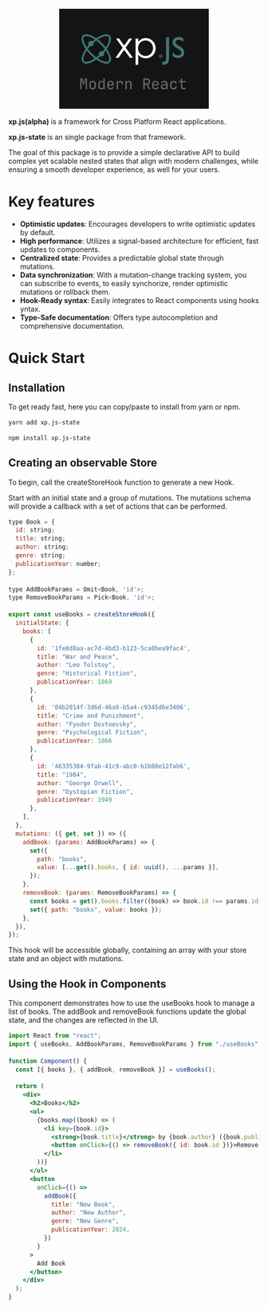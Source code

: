 <p align="center">
  <img src="logo.png" alt="logo" width="300">
</p>

**xp.js(alpha)** is a framework for Cross Platform React applications.

**xp.js-state** is an single package from that framework.

The goal of this package is to provide a simple declarative API to build complex yet scalable nested states that align with modern challenges, while ensuring a smooth developer experience, as well for your users.

# Key features

- **Optimistic updates**: Encourages developers to write optimistic updates by default.
- **High performance**: Utilizes a signal-based architecture for efficient, fast updates to components.
- **Centralized state**: Provides a predictable global state through mutations.
- **Data synchronization**: With a mutation-change tracking system, you can subscribe to events, to easily synchorize, render optimistic mutations or rollback them.
- **Hook-Ready syntax**: Easily integrates to React components using hooks yntax.
- **Type-Safe documentation**: Offers type autocompletion and comprehensive documentation.

# Quick Start

## Installation

To get ready fast, here you can copy/paste to install from yarn or npm.

```sh
yarn add xp.js-state
```

```sh
npm install xp.js-state
```

## Creating an observable Store

To begin, call the createStoreHook function to generate a new Hook.

Start with an initial state and a group of mutations. The mutations schema will provide a callback with a set of actions that can be performed.

```jsx
type Book = {
  id: string;
  title: string;
  author: string;
  genre: string;
  publicationYear: number;
};

type AddBookParams = Omit<Book, 'id'>;
type RemoveBookParams = Pick<Book, 'id'>;

export const useBooks = createStoreHook({
  initialState: {
    books: [
      {
        id: '1fe8d8aa-ac7d-4bd3-b123-5ca0bea9fac4',
        title: "War and Peace",
        author: "Leo Tolstoy",
        genre: "Historical Fiction",
        publicationYear: 1869
      },
      {
        id: '04b2014f-3d6d-46a9-b5a4-c9345d6e3406',
        title: "Crime and Punishment",
        author: "Fyodor Dostoevsky",
        genre: "Psychological Fiction",
        publicationYear: 1866
      },
      {
        id: '46335384-9fab-41c9-abc0-b1b80e12fab6',
        title: "1984",
        author: "George Orwell",
        genre: "Dystopian Fiction",
        publicationYear: 1949
      },
    ],
  },
  mutations: ({ get, set }) => ({
    addBook: (params: AddBookParams) => {
      set({
        path: "books",
        value: [...get().books, { id: uuid(), ...params }],
      });
    },
    removeBook: (params: RemoveBookParams) => {
      const books = get().books.filter((book) => book.id !== params.id);
      set({ path: "books", value: books });
    },
  }),
});
```

This hook will be accessible globally, containing an array with your store state and an object with mutations.

## Using the Hook in Components

This component demonstrates how to use the useBooks hook to manage a list of books. The addBook and removeBook functions update the global state, and the changes are reflected in the UI.

```jsx
import React from "react";
import { useBooks, AddBookParams, RemoveBookParams } from "./useBooks";

function Component() {
  const [{ books }, { addBook, removeBook }] = useBooks();

  return (
    <div>
      <h2>Books</h2>
      <ul>
        {books.map((book) => (
          <li key={book.id}>
            <strong>{book.title}</strong> by {book.author} ({book.publicationYear})
            <button onClick={() => removeBook({ id: book.id })}>Remove this Book</button>
          </li>
        ))}
      </ul>
      <button
        onClick={() =>
          addBook({
            title: "New Book",
            author: "New Author",
            genre: "New Genre",
            publicationYear: 2024,
          })
        }
      >
        Add Book
      </button>
    </div>
  );
}
```
